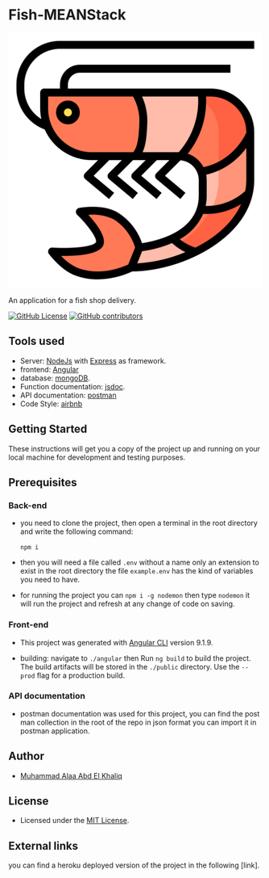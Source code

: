 # Fish-MEANStack

![logo](./angular/src/favicon.ico)

An application for a fish shop delivery.

[![GitHub License](https://img.shields.io/github/license/MuhammeedAlaa/MeanStack-Fish?style=plastic)](https://img.shields.io/github/license/MuhammeedAlaa/MeanStack-Fish?style=plastic)
[![GitHub contributors](https://img.shields.io/github/contributors/MuhammedAlaa/MeanStack-Fish?style=plastic)](https://img.shields.io/github/contributors/MuhammedAlaa/MeanStack-Fish?style=plastic)

## Tools used

- Server: [NodeJs](https://nodejs.org/en/download/) with [Express](https://expressjs.com/) as framework.
- frontend: [Angular](https://angular.io/)
- database: [mongoDB](https://www.mongodb.com/).
- Function documentation: [jsdoc](https://jsdoc.app/).
- API documentation: [postman](https://documenter.getpostman.com/view/10629897/SzzoZFE8)
- Code Style: [airbnb](https://github.com/airbnb/javascript)

## Getting Started

These instructions will get you a copy of the project up and running on your local machine for development and testing purposes.

## Prerequisites

### Back-end

- you need to clone the project, then open a terminal in the root directory and write the following command:

      npm i

- then you will need a file called `.env` without a name only an extension to exist in the root directory the file `example.env` has the kind of variables you need to have.

- for running the project you can `npm i -g nodemon` then type `nodemon` it will run the project and refresh at any change of code on saving.

### Front-end

- This project was generated with [Angular CLI](https://github.com/angular/angular-cli) version 9.1.9.

- building: navigate to `./angular` then Run `ng build` to build the project. The build artifacts will be stored in the `./public` directory. Use the `--prod` flag for a production build.

### API documentation

- postman documentation was used for this project, you can find the post man collection in the root of the repo in json format you can import it in postman application.

## Author

- [Muhammad Alaa Abd El Khaliq](https://github.com/MuhammeedAlaa)

## License

- Licensed under the [MIT License](./License).

## External links

you can find a heroku deployed version of the project in the following [link].
